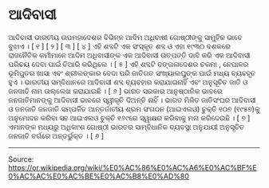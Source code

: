 # ଆଦିବାସୀ

ଆଦିବାସୀ ଭାରତୀୟ ଉପମହାଦେଶର ବିଭିନ୍ନ ଆଦିମ ଅଧିବାଷୀ ଗୋଷ୍ଠୀଙ୍କୁ ସାମୁହିକ ଭାବେ ବୁଝାଏ । [ ୧ ] [ ୨ ] [ ୩ ] [ ୪ ] ଏହି ଶବ୍ଦଟି ଏକ ସଂସ୍କୃତ ଶବ୍ଦ ଓ ଏହା ୧୯୩୦ ଦଶକରେ ରାଜନୈତିକ କର୍ମୀମାନେ ଆଦିମ ଅଧିବାସୀଙ୍କ ଏକ ଆଦିବାସୀ ଉତ୍ପତ୍ତି ଦାବି କରି ଏକ ଆଦିବାସୀ ପରିଚୟ ଦେବା ପାଇଁ ତିଆରି କରିଥିଲେ । [ ୫ ] ଏହି ଶବ୍ଦଟି ବଙ୍ଗଳାଦେଶର ଚକମା , ନେପାଳର ଭୂମିପୁତର ଖାସା ଏବଂ ଶ୍ରୀଲଙ୍କାର ବେଦା ପରି ଜାତିଗତ ସଂଖ୍ୟାଲଘୁଙ୍କ ପାଇଁ ମଧ୍ୟ ବ୍ୟବହୃତ ହୁଏ । ଭାରତୀୟ ସମ୍ବିଧାନରେ ଆଦିବାସୀ ଶବ୍ଦ ବ୍ୟବହାର କରାଯାଇନାହିଁ ଏବଂ ଅନୁସୂଚିତ ଜାତି ଓ ଜନଜାତି ନାମ ଉଲ୍ଲେଖ କରାଯାଇଛି । [ ୬ ] ଭାରତ ସରକାର ଆନୁଷ୍ଠାନିକ ଭାବରେ ଜନଜାତିମାନଙ୍କୁ ଆଦିବାସୀ ଭାବରେ ସ୍ୱୀକୃତି ଦିଅନ୍ତି ନାହିଁ । ଭାରତ ମିଳିତ ଜାତିସଂଘର ଆଦିବାସୀ ଓ ଜନଜାତି ଜନଜାତି ସମ୍ପର୍କିତ ଆନ୍ତର୍ଜାତୀୟ ଶ୍ରମ ସଂଗଠନ (ଆଇଏଲଓ) ଚୁକ୍ତି ୧୦୭ (୧୯୫୭)କୁ ଅନୁମୋଦନ କରିବା ସହ ଆଇଏଲଓ ଚୁକ୍ତି ୧୬୯ରେ ସ୍ୱାକ୍ଷର କରିବାକୁ ମନା କରିଦେଇଛି । [ ୭ ] ଏମାନଙ୍କ ମଧ୍ୟରୁ ଅଧିକାଂଶ ଗୋଷ୍ଠୀ ଭାରତର ସାମ୍ବିଧାନିକ ବ୍ୟବସ୍ଥା ଅନୁଯାୟୀ ଅନୁସୂଚିତ ଜନଜାତି ବର୍ଗରେ ଅନ୍ତର୍ଭୁକ୍ତ । [ ୬ ]

---
Source: https://or.wikipedia.org/wiki/%E0%AC%86%E0%AC%A6%E0%AC%BF%E0%AC%AC%E0%AC%BE%E0%AC%B8%E0%AD%80
